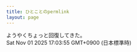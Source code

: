 ```yaml
---
title: ひとことのpermlink
layout: page
---
```

<div class="box" dt="1761984235329">
  ようやくちょっと回復してきた。
  <div class="content is-small">Sat Nov 01 2025 17:03:55 GMT+0900 (日本標準時)</div>
</div>